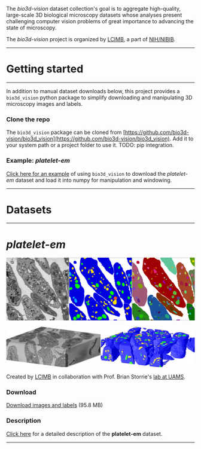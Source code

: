 The _bio3d-vision_ dataset collection's goal is to aggregate high-quality, large-scale 3D biological microscopy datasets whose analyses present challenging computer vision problems of great importance to advancing the state of microscopy.


The _bio3d-vision_ project is organized by [LCIMB](about-lcimb/), a part of [NIH/NIBIB](https://www.nibib.nih.gov/).

---

# Getting started

---

In addition to manual dataset downloads below, this project provides a `bio3d_vision` python package to simplify downloading and manipulating 3D microscopy images and labels. 

### Clone the repo

The `bio3d_vision` package can be cloned from [https://github.com/bio3d-vision/bio3d_vision](https://github.com/bio3d-vision/bio3d_vision). Add it to your system path or a project folder to use it. TODO: pip integration.

### Example: *platelet-em*

[Click here for an example](examples/example_data_prep.html) of using `bio3d_vision` to download the *platelet-em* dataset and load it into numpy for manipulation and windowing.

---

# Datasets

---

# *platelet-em*

![](media/platelet-banner.png)

![](media/3d/50-wide.png)

Created by [LCIMB](https://www.nibib.nih.gov/labs-at-nibib/laboratory-cellular-imaging-and-macromolecular-biophysics-lcimb) in collaboration with Prof. Brian Storrie's [lab at UAMS](https://physiology.uams.edu/faculty/brian-storrie/).

### Download

[Download images and labels](https://www.dropbox.com/s/lo6i7v2mc9z2wft/images-and-labels.zip?dl=1) (95.8 MB)

### Description

[Click here](platelet-description.html) for a detailed description of the **platelet-em** dataset.

---
